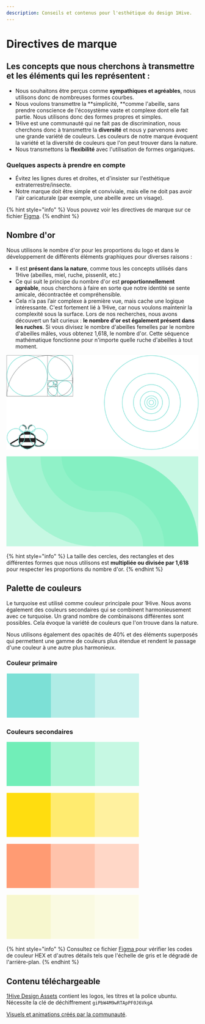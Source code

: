 ```yaml
---
description: Conseils et contenus pour l'esthétique du design 1Hive.
---
```


# Directives de marque

## Les concepts que nous cherchons à transmettre et les éléments qui les représentent :

* Nous souhaitons être perçus comme **sympathiques et agréables**, nous utilisons donc de nombreuses formes courbes.&#x20;
* Nous voulons transmettre la **simplicité, **comme l'abeille, sans prendre conscience de l'écosystème vaste et complexe dont elle fait partie. Nous utilisons donc des formes propres et simples.&#x20;
* 1Hive est une communauté qui ne fait pas de discrimination, nous cherchons donc à transmettre la **diversité** et nous y parvenons avec une grande variété de couleurs. Les couleurs de notre marque évoquent la variété et la diversité de couleurs que l'on peut trouver dans la nature.&#x20;
* Nous transmettons la **flexibilité** avec l'utilisation de formes organiques.

### Quelques aspects à prendre en compte

* Évitez les lignes dures et droites, et d'insister sur l'esthétique extraterrestre/insecte.&#x20;
* Notre marque doit être simple et conviviale, mais elle ne doit pas avoir l'air caricaturale (par exemple, une abeille avec un visage).

{% hint style="info" %}
Vous pouvez voir les directives de marque sur ce fichier [Figma](https://www.figma.com/file/6o6Ik2f0D6HiLzRWwgeOQd/Brand-guidelines).
{% endhint %}

## Nombre d'or

Nous utilisons le nombre d'or pour les proportions du logo et dans le développement de différents éléments graphiques pour diverses raisons :

* Il est **présent dans la nature**, comme tous les concepts utilisés dans 1Hive (abeilles, miel, ruche, pissenlit, etc.)&#x20;
* Ce qui suit le principe du nombre d'or est **proportionnellement agréable**, nous cherchons à faire en sorte que notre identité se sente amicale, décontractée et compréhensible.
* Cela n’a pas l’air complexe à première vue, mais cache une logique intéressante. C'est fortement lié à 1Hive, car nous voulons maintenir la complexité sous la surface. Lors de nos recherches, nous avons découvert un fait curieux : **le nombre d'or est également présent dans les ruches**. Si vous divisez le nombre d'abeilles femelles par le nombre d'abeilles mâles, vous obtenez 1,618, le nombre d'or. Cette séquence mathématique fonctionne pour n'importe quelle ruche d'abeilles à tout moment.



![](<../../.gitbook/assets/Group 26 new.jpg>)



![](../../.gitbook/assets/Group.png)

{% hint style="info" %}
La taille des cercles, des rectangles et des différentes formes que nous utilisons est **multipliée ou divisée par 1,618** pour respecter les proportions du nombre d'or.
{% endhint %}

## Palette de couleurs

Le turquoise est utilisé comme couleur principale pour 1Hive. Nous avons également des couleurs secondaires qui se combinent harmonieusement avec ce turquoise. Un grand nombre de combinaisons différentes sont possibles. Cela évoque la variété de couleurs que l'on trouve dans la nature.

Nous utilisons également des opacités de 40% et des éléments superposés qui permettent une gamme de couleurs plus étendue et rendent le passage d'une couleur à une autre plus harmonieux.

### Couleur primaire

![](<../../.gitbook/assets/Group 20.png>)

### Couleurs secondaires

![](<../../.gitbook/assets/Group 21.png>)

![](<../../.gitbook/assets/Group 22.png>)

![](<../../.gitbook/assets/Group 23.png>)

![](<../../.gitbook/assets/Group 24.png>)

{% hint style="info" %}
Consultez ce fichier [Figma ](http://figma.com/file/6o6Ik2f0D6HiLzRWwgeOQd/Brand-guidelines?node-id=15%3A48)pour vérifier les codes de couleur HEX et d'autres détails tels que l'échelle de gris et le dégradé de l'arrière-plan.
{% endhint %}

## Contenu téléchargeable

[1Hive Design Assets](https://mega.nz/folder/t8dmmJZL) contient les logos, les titres et la police ubuntu. Nécessite la clé de déchiffrement `giPbW4M9wRTApPF0J6VkgA`

[Visuels et animations créés par la communauté](http://bit.ly/2X7bOER).
